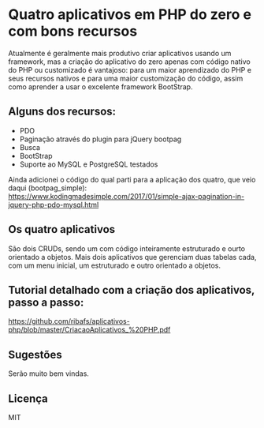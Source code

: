 # Quatro aplicativos em PHP do zero e com bons recursos

Atualmente é geralmente mais produtivo criar aplicativos usando um framework, mas a criação do aplicativo do zero apenas com código nativo do PHP ou customizado é vantajoso: para um maior aprendizado do PHP e seus recursos 
nativos e para uma maior customização do código, assim como aprender a usar o excelente framework BootStrap.

## Alguns dos recursos:

- PDO
- Paginação através do plugin para jQuery bootpag
- Busca
- BootStrap
- Suporte ao MySQL e PostgreSQL testados

Ainda adicionei o código do qual parti para a aplicação dos quatro, que veio daqui (bootpag_simple):
https://www.kodingmadesimple.com/2017/01/simple-ajax-pagination-in-jquery-php-pdo-mysql.html

## Os quatro aplicativos
São dois CRUDs, sendo um com código inteiramente estruturado e ourto orientado a objetos.
Mais dois aplicativos que gerenciam duas tabelas cada, com um menu inicial, um estruturado e outro orientado a objetos.

## Tutorial detalhado com a criação dos aplicativos, passo a passo:

https://github.com/ribafs/aplicativos-php/blob/master/CriacaoAplicativos_%20PHP.pdf

## Sugestões

Serão muito bem vindas.

## Licença

MIT
